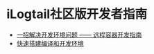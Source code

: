 # iLogtail社区版开发者指南

* [一招解决开发环境问题 —— 远程容器开发指南](https://mp.weixin.qq.com/s/o-cvM_0YGzv8UiMzls8OSg)
* [快速搭建编译和开发环境](https://zhuanlan.zhihu.com/p/552057171)
